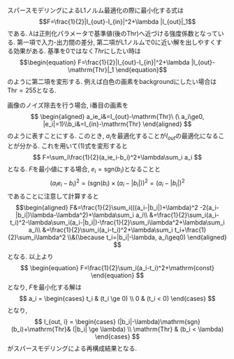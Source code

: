 
スパースモデリングによるL1ノルム最適化の際に最小化する式は
$$F=\frac{1}{2}|I_{out}-I_{in}|^2+\lambda |I_{out}|_1$$
である. $\lambda$は正則化パラメータで基準値(後の$\mathrm{Thr}$)へ近づける強度係数となっている. 第一項で入力-出力間の差分, 第二項がL1ノルムで0に近い解を出しやすくする効果がある. 基準を0ではなく$Thr$にしたい時は
$$\begin{equation}
F=\frac{1}{2}|I_{out}-I_{in}|^2+\lambda |I_{out}-\mathrm{Thr}|_1
\end{equation}$$
のように第二項を変形する. 例えば白色の画素をbackgroundにしたい場合は$\mathrm{Thr}=255$となる.

画像のノイズ除去を行う場合, i番目の画素を
$$
\begin{aligned}
a_ie_i&=I_{out}-\mathrm{Thr}\ (\ a_i\ge0, |e_i|=1)\\b_i&=I_{in}-\mathrm{Thr}
\end{aligned}
$$
のように表すことにする. このとき, $a_i$を最適化することが$I_{out}$の最適化になることが分かる. これを用いて(1)式を変形すると
$$
F=\sum_i\frac{1}{2}(a_ie_i-b_i)^2+\lambda\sum_i a_i
$$
となる. $F$を最小値にする場合, $e_i=\mathrm{sgn}(b_i)$となることと
$$
(a_ie_i-b_i)^2=(\mathrm{sgn}(b_i)\times(a_i-|b_i|))^2=(a_i-|b_i|)^2
$$
であることに注意して計算すると
$$\begin{aligned}
F&=\frac{1}{2}\sum_i(((a_i-|b_i|)+\lambda)^2 -2(a_i-|b_i|)\lambda-\lambda^2)+\lambda\sum_i a_i\\
&=\frac{1}{2}\sum_i(a_i-t_i)^2-\lambda\sum_i(a_i-|b_i|)-\frac{1}{2}\sum_i\lambda^2+\lambda\sum_i a_i\\
&=\frac{1}{2}\sum_i(a_i-t_i)^2+\lambda\sum_i t_i+\frac{1}{2}\sum_i\lambda^2
\\&(\because t_i=|b_i|-\lambda, a_i\geq0)
\end{aligned}
$$
となる. 以上より
$$
\begin{equation}
F=\frac{1}{2}\sum_i(a_i-t_i)^2+\mathrm{const}
\end{equation}
$$
となり, $F$を最小化する解は
$$
a_i = \begin{cases}
    t_i & (t_i \ge 0) \\
    0 & (t_i < 0)
  \end{cases}
$$
となり,
$$
I_{out, i} = \begin{cases}
    (|b_i|-\lambda)\mathrm{sgn}(b_i)+\mathrm{Thr}& (|b_i| \ge \lambda) \\
    \mathrm{Thr} & (b_i < \lambda)
  \end{cases}
$$
がスパースモデリングによる再構成結果となる.